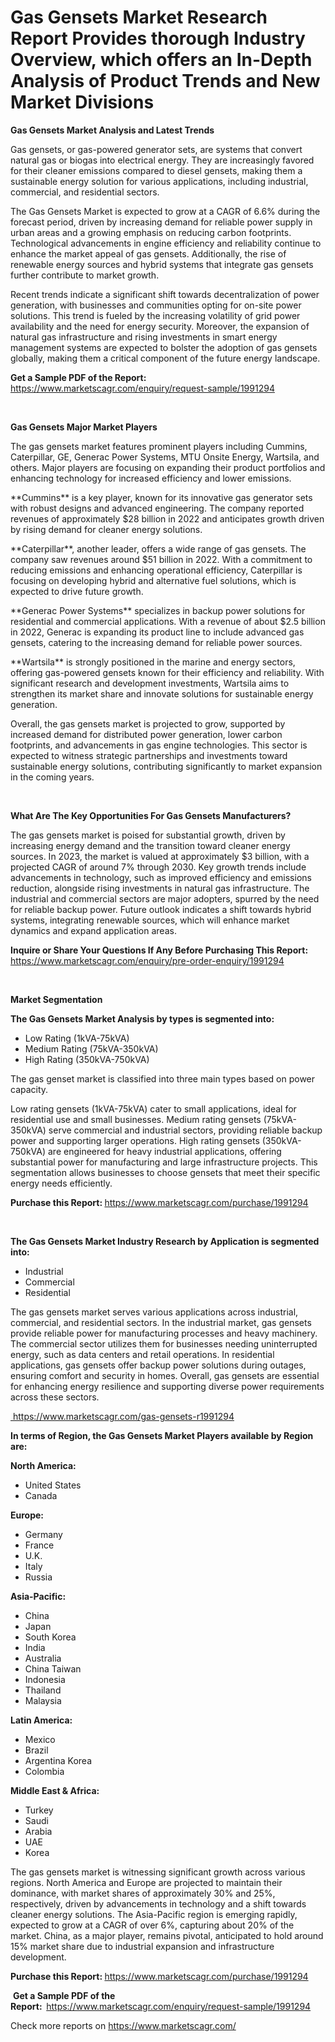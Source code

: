 <p><h1>Gas Gensets Market Research Report Provides thorough Industry Overview, which offers an In-Depth Analysis of Product Trends and New Market Divisions</h1></p><p><strong>Gas Gensets Market Analysis and Latest Trends</strong></p>
<p><p>Gas gensets, or gas-powered generator sets, are systems that convert natural gas or biogas into electrical energy. They are increasingly favored for their cleaner emissions compared to diesel gensets, making them a sustainable energy solution for various applications, including industrial, commercial, and residential sectors.</p><p>The Gas Gensets Market is expected to grow at a CAGR of 6.6% during the forecast period, driven by increasing demand for reliable power supply in urban areas and a growing emphasis on reducing carbon footprints. Technological advancements in engine efficiency and reliability continue to enhance the market appeal of gas gensets. Additionally, the rise of renewable energy sources and hybrid systems that integrate gas gensets further contribute to market growth.</p><p>Recent trends indicate a significant shift towards decentralization of power generation, with businesses and communities opting for on-site power solutions. This trend is fueled by the increasing volatility of grid power availability and the need for energy security. Moreover, the expansion of natural gas infrastructure and rising investments in smart energy management systems are expected to bolster the adoption of gas gensets globally, making them a critical component of the future energy landscape.</p></p>
<p><strong>Get a Sample PDF of the Report:&nbsp;</strong> <a href="https://www.marketscagr.com/enquiry/request-sample/1991294?utm_campaign=3166&utm_medium=2&utm_source=Github&utm_content=ia&utm_term=08042025&utm_id=gas-gensets">https://www.marketscagr.com/enquiry/request-sample/1991294</a></p>
<p>&nbsp;</p>
<p><strong>Gas Gensets Major Market Players</strong></p>
<p><p>The gas gensets market features prominent players including Cummins, Caterpillar, GE, Generac Power Systems, MTU Onsite Energy, Wartsila, and others. Major players are focusing on expanding their product portfolios and enhancing technology for increased efficiency and lower emissions.</p><p>**Cummins** is a key player, known for its innovative gas generator sets with robust designs and advanced engineering. The company reported revenues of approximately $28 billion in 2022 and anticipates growth driven by rising demand for cleaner energy solutions. </p><p>**Caterpillar**, another leader, offers a wide range of gas gensets. The company saw revenues around $51 billion in 2022. With a commitment to reducing emissions and enhancing operational efficiency, Caterpillar is focusing on developing hybrid and alternative fuel solutions, which is expected to drive future growth.</p><p>**Generac Power Systems** specializes in backup power solutions for residential and commercial applications. With a revenue of about $2.5 billion in 2022, Generac is expanding its product line to include advanced gas gensets, catering to the increasing demand for reliable power sources.</p><p>**Wartsila** is strongly positioned in the marine and energy sectors, offering gas-powered gensets known for their efficiency and reliability. With significant research and development investments, Wartsila aims to strengthen its market share and innovate solutions for sustainable energy generation.</p><p>Overall, the gas gensets market is projected to grow, supported by increased demand for distributed power generation, lower carbon footprints, and advancements in gas engine technologies. This sector is expected to witness strategic partnerships and investments toward sustainable energy solutions, contributing significantly to market expansion in the coming years.</p></p>
<p>&nbsp;</p>
<p><strong>What Are The Key Opportunities For Gas Gensets Manufacturers?</strong></p>
<p><p>The gas gensets market is poised for substantial growth, driven by increasing energy demand and the transition toward cleaner energy sources. In 2023, the market is valued at approximately $3 billion, with a projected CAGR of around 7% through 2030. Key growth trends include advancements in technology, such as improved efficiency and emissions reduction, alongside rising investments in natural gas infrastructure. The industrial and commercial sectors are major adopters, spurred by the need for reliable backup power. Future outlook indicates a shift towards hybrid systems, integrating renewable sources, which will enhance market dynamics and expand application areas.</p></p>
<p><strong>Inquire or Share Your Questions If Any Before Purchasing This Report:</strong> <a href="https://www.marketscagr.com/enquiry/pre-order-enquiry/1991294?utm_campaign=3166&utm_medium=2&utm_source=Github&utm_content=ia&utm_term=08042025&utm_id=gas-gensets">https://www.marketscagr.com/enquiry/pre-order-enquiry/1991294</a></p>
<p>&nbsp;</p>
<p><strong>Market Segmentation</strong></p>
<p><strong>The Gas Gensets Market Analysis by types is segmented into:</strong></p>
<p><ul><li>Low Rating (1kVA-75kVA)</li><li>Medium Rating (75kVA-350kVA)</li><li>High Rating (350kVA-750kVA)</li></ul></p>
<p><p>The gas genset market is classified into three main types based on power capacity. </p><p>Low rating gensets (1kVA-75kVA) cater to small applications, ideal for residential use and small businesses. Medium rating gensets (75kVA-350kVA) serve commercial and industrial sectors, providing reliable backup power and supporting larger operations. High rating gensets (350kVA-750kVA) are engineered for heavy industrial applications, offering substantial power for manufacturing and large infrastructure projects. This segmentation allows businesses to choose gensets that meet their specific energy needs efficiently.</p></p>
<p><strong>Purchase this Report:&nbsp;</strong><a href="https://www.marketscagr.com/purchase/1991294?utm_campaign=3166&utm_medium=2&utm_source=Github&utm_content=ia&utm_term=08042025&utm_id=gas-gensets">https://www.marketscagr.com/purchase/1991294</a></p>
<p>&nbsp;</p>
<p><strong>The Gas Gensets Market Industry Research by Application is segmented into:</strong></p>
<p><ul><li>Industrial</li><li>Commercial</li><li>Residential</li></ul></p>
<p><p>The gas gensets market serves various applications across industrial, commercial, and residential sectors. In the industrial market, gas gensets provide reliable power for manufacturing processes and heavy machinery. The commercial sector utilizes them for businesses needing uninterrupted energy, such as data centers and retail operations. In residential applications, gas gensets offer backup power solutions during outages, ensuring comfort and security in homes. Overall, gas gensets are essential for enhancing energy resilience and supporting diverse power requirements across these sectors.</p></p>
<p><a href="https://www.marketscagr.com/gas-gensets-r1991294?utm_campaign=3166&utm_medium=2&utm_source=Github&utm_content=ia&utm_term=08042025&utm_id=gas-gensets">&nbsp;https://www.marketscagr.com/gas-gensets-r1991294</a></p>
<p><strong>In terms of Region, the Gas Gensets Market Players available by Region are:</strong></p>
<p>
    <p> <strong> North America: </strong>
        <ul>
            <li>United States</li>
            <li>Canada</li>
        </ul>
        </p> 
    <p> <strong> Europe: </strong>
        <ul>
            <li>Germany</li>
            <li>France</li>
            <li>U.K.</li>
            <li>Italy</li>
            <li>Russia</li>
        </ul>
        </p> 
    <p> <strong> Asia-Pacific: </strong>
        <ul>
            <li>China</li>
            <li>Japan</li>
            <li>South Korea</li>
            <li>India</li>
            <li>Australia</li>
            <li>China Taiwan</li>
            <li>Indonesia</li>
            <li>Thailand</li>
            <li>Malaysia</li>
        </ul>
        </p> 
    <p> <strong> Latin America: </strong>
        <ul>
            <li>Mexico</li>
            <li>Brazil</li>
            <li>Argentina Korea</li>
            <li>Colombia</li>
        </ul>
        </p> 
    <p> <strong> Middle East & Africa: </strong>
        <ul>
            <li>Turkey</li>
            <li>Saudi</li>
            <li>Arabia</li>
            <li>UAE</li>
            <li>Korea</li>
        </ul>
    </p>
    </p>
<p><p>The gas gensets market is witnessing significant growth across various regions. North America and Europe are projected to maintain their dominance, with market shares of approximately 30% and 25%, respectively, driven by advancements in technology and a shift towards cleaner energy solutions. The Asia-Pacific region is emerging rapidly, expected to grow at a CAGR of over 6%, capturing about 20% of the market. China, as a major player, remains pivotal, anticipated to hold around 15% market share due to industrial expansion and infrastructure development.</p></p>
<p><strong>Purchase this Report: </strong><a href="https://www.marketscagr.com/purchase/1991294?utm_campaign=3166&utm_medium=2&utm_source=Github&utm_content=ia&utm_term=08042025&utm_id=gas-gensets">https://www.marketscagr.com/purchase/1991294</a></p>
<p>&nbsp;<strong>Get a Sample PDF of the Report:&nbsp;&nbsp;</strong><a href="https://www.marketscagr.com/enquiry/request-sample/1991294?utm_campaign=3166&utm_medium=2&utm_source=Github&utm_content=ia&utm_term=08042025&utm_id=gas-gensets">https://www.marketscagr.com/enquiry/request-sample/1991294</a></p>
<p><strong></strong></p>
<p>Check more reports on <a href="https://www.marketscagr.com/?utm_campaign=3166&utm_medium=2&utm_source=Github&utm_content=ia&utm_term=08042025&utm_id=gas-gensets">https://www.marketscagr.com/</a></p>